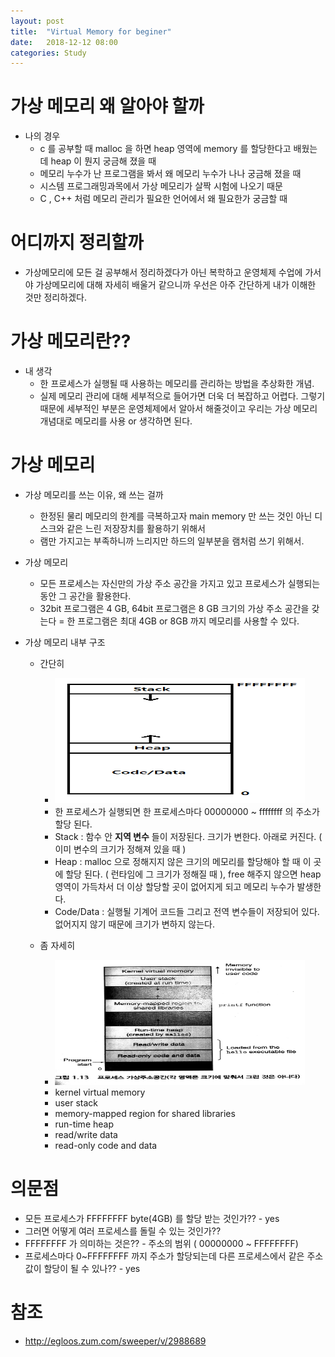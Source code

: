```yaml
---
layout: post
title:  "Virtual Memory for beginer"
date:   2018-12-12 08:00
categories: Study
---
```


# 가상 메모리 왜 알아야 할까

- 나의 경우
    - c 를 공부할 때 malloc 을 하면 heap 영역에 memory 를 할당한다고 배웠는데 heap 이 뭔지 궁금해 졌을 때
    - 메모리 누수가 난 프로그램을 봐서 왜 메모리 누수가 나나 궁금해 졌을 때
    - 시스템 프로그래밍과목에서 가상 메모리가 살짝 시험에 나오기 때문
    - C , C++ 처럼 메모리 관리가 필요한 언어에서 왜 필요한가 궁금할 때

# 어디까지 정리할까

- 가상메모리에 모든 걸 공부해서 정리하겠다가 아닌 복학하고 운영체제 수업에 가서야 가상메모리에 대해 자세히 배울거 같으니까 우선은 아주 간단하게 내가 이해한 것만 정리하겠다.

# 가상 메모리란??

- 내 생각
    - 한 프로세스가 실행될 때 사용하는 메모리를 관리하는 방법을 추상화한 개념.
    - 실제 메모리 관리에 대해 세부적으로 들어가면 더욱 더 복잡하고 어렵다. 그렇기 때문에 세부적인 부분은 운영체제에서 알아서 해줄것이고 우리는 가상 메모리 개념대로 메모리를 사용 or 생각하면 된다.

# 가상 메모리 

- 가상 메모리를 쓰는 이유, 왜 쓰는 걸까
    - 한정된 물리 메모리의 한계를 극복하고자 main memory 만 쓰는 것인 아닌 디스크와 같은 느린 저장장치를 활용하기 위해서
    - 램만 가지고는 부족하니까 느리지만 하드의 일부분을 램처럼 쓰기 위해서.

- 가상 메모리
    - 모든 프로세스는 자신만의 가상 주소 공간을 가지고 있고 프로세스가 실행되는 동안 그 공간을 활용한다.
    - 32bit 프로그램은 4 GB, 64bit 프로그램은 8 GB 크기의 가상 주소 공간을 갖는다 = 한 프로그램은 최대 4GB or 8GB 까지 메모리를 사용할 수 있다. 

- 가상 메모리 내부 구조
    - 간단히 
        - <img src="/resource/img/virtualmemory_beginer(1).png" width="400px" height="200px">
        - 한 프로세스가 실행되면 한 프로세스마다 00000000 ~ ffffffff 의 주소가 할당 된다.
        - Stack : 함수 안 **지역 변수** 들이 저장된다. 크기가 변한다. 아래로 커진다. ( 이미 변수의 크기가 정해져 있을 때 )
        - Heap : malloc 으로 정해지지 않은 크기의 메모리를 할당해야 할 때 이 곳에 할당 된다. ( 런타임에 그 크기가 정해질 때 ), free 해주지 않으면 heap 영역이 가득차서 더 이상 할당할 곳이 없어지게 되고 메모리 누수가 발생한다.
        - Code/Data : 실행될 기계어 코드들 그리고 전역 변수들이 저장되어 있다. 없어지지 않기 때문에 크기가 변하지 않는다. 
    
    - 좀 자세히
        - <img src="/resource/img/virtualmemory_beginer(2).jpg" width="400px" height="200px">
        - kernel virtual memory
        - user stack
        - memory-mapped region for shared libraries
        - run-time heap
        - read/write data
        - read-only code and data

# 의문점

- 모든 프로세스가 FFFFFFFF byte(4GB) 를 할당 받는 것인가?? - yes
- 그러면 어떻게 여러 프로세스를 돌릴 수 있는 것인가?? 
- FFFFFFFF 가 의미하는 것은?? - 주소의 범위 ( 00000000 ~ FFFFFFFF) 
- 프로세스마다 0~FFFFFFFF 까지 주소가 할당되는데 다른 프로세스에서 같은 주소값이 할당이 될 수 있나?? - yes

# 참조

- http://egloos.zum.com/sweeper/v/2988689
